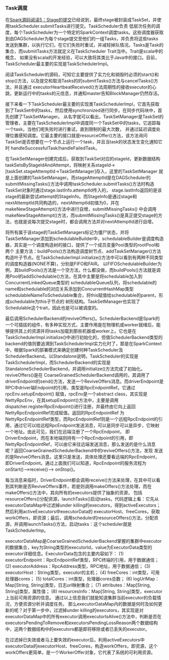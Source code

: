 ### Task调度

在[Spark源码阅读5：Stage的提交](./stagesubmit.md)已经说到，最终stage被封装成TaskSet，并使用taskScheduler.submitTasks进行提交。TaskScheduler负责
低层次任务的调度，每个TaskScheduler为一个特定的SparkContext调度tasks。这些调度器获取到由DAGScheduler为每个stage提交至他们的一组Tasks，并负责将这些tasks
发送到集群，以执行它们，在它们失败时重试，并减轻掉队情况。Tasks是Task的集合，而submitTasks方法就定义在TaskScheduler Trait当中。Trait是scala中的概念，
如果没有scala的开发经验，可以大致将其类比于Java中的接口。目前，TaskScheduler最主要的实现是TaskSchedulerImpl。

阅读TaskScheduler的源码，可知它主要提供了实力化和销毁时必须的start()和stop()方法，以及提交和取消Tasks的的submitTasks()方法与cancelTasks()方法，并且通过
executorHeartbeatReceived()方法周期性的接收executor的心跳，更新运行中的tasks的元信息，并通知master告知BlockManager仍然存活。

接下来看一下TaskScheduler最主要的实现类TaskSchedulerImpl，它首先获取到了TaskSet中的tasks，然后使用synchronized进行同步。在同步代码块中，首先创建了TaskSetManager。
从名字就可以看出，TaskSetManager是TaskSet的管理者，主要在TaskSchedulerImpl中调度同一个TaskSet中的tasks，它追踪每一个task，当他们呢失败时进行重试，直到限制的最大次数，
并通过延迟调度处理位置感知调度。它最主要的接口就是resourceOffer()方法，该方法询问TaskSet是否想要在一个节点上运行一个task，并且当task的状态发生变化通知它时
handleSuccessfulTask/handleFailedTask。

在TaskSetManager创建完成后，获取到TaskSet对应的stageId，更新数据结构taskSetsByStageIdAndAttempt，将映射关系stageId->[taskSet.stageAttemptId->TaskSetManager]存入，这里的TaskSetManager
就是上面创建的TaskSetManager。而stageAttemptId是在DAGScheduler的submitMissingTasks()方法中调用taskScheduler.submitTasks()方法时构造TaskSet对象时通过stage.lastInfo.attemptId传入的，
stage.lastInfo返回的是该stage的最新尝试attempt的StageInfo。而StageInfo是通过stage和nextAttemptId共同构造的，nextAttemptId初值为0，并在makeNewStageAttempt()方法中进行自增，submitMissingTasks()
中会调用makeNewStageAttempt()方法，而submitMissingTasks()是真正提交stage的方法，也就是说每次提交stage时，都会调用方法并对nextAttemptId进行自增。

将所有属于该stage的TaskSetManagers标记为僵尸状态，并将TaskSetManager添加到schedulableBuilder中，schedulableBuilder是调度构造器，其实是一个调度构造树的接口，提供了一个成员变量Pool类型的rootPool和两个
主要方法：buildPools()方法构造调度树节点、addTaskSetManager()方法构造叶子节点。在TaskSchedulerImpl.initialize()方法中可以看到有两种不同类型的调度构造器(NONE不算)，分别是FIFO和FAIR。
以FIFOSchedulableBuilder为例，其buildPools()方法是一个空方法，什么都没做，而buildPools()方法就是调用Pool的addSchedulable()方法，在其中主要是将schedulable加入到ConcurrentLinkedQueue类型的
schedulableQueue队列，将schedulable的name和schedulable的对应关系添加到ConcurrentHashMap类型schedulableNameToSchedulable集合，将this赋值给schedulable的parent，形成schedulable为this子节点的
树形结构。TaskSetManager也实现了Schedulable这个trait，因此也是可以被调度的。

最后调用SchedulerBackend的reviveOffers()。SchedulerBackend是Spark的一个可插拔的组件，有多种实现方式，主要作用是在物理机或worker就绪后，能够提供其上的资源并将tasks加载到那些机器或worker上。它也是在
TaskSchedulerImpl.initialize()中进行初始化的，但值SchedulerBackend类型的backend的值则要追溯到TaskSchedulerImpl实力化时了，那是在SparkContext中，根据Spark的部署模式来确定创建何种TaskScheduler及
SchedulerBackend。以Standalone说明，TaskScheduler的实现是TaskSchedulerImpl，而SchedulerBackend的实现是StandaloneSchedulerBackend，并调用initialize()方法完成了初始化。reviveOffers()是在
CoarseGrainedSchedulerBackend调用的，其调用了driverEndpoint的send()方法，发送一个ReviveOffers消息。而driverEndpoint是RPC中driver端Endpoint的引用，类型是RpcEndpointRef。它通过rpcEnv.setupEndpoint()
赋值，rpcEnv是一个abstract class，其实现是NettyRpcEnv，在其setupEndpoint()方法中，主要是调用dispatcher.registerRpcEndpoint()进行注册，并最终由它向上返回NettyRpcEndpointRef完成赋值。返回的RpcEndpointRef
为NettyRpcEndpointRef类型，而RpcEndpointRef则是一个远程RpcEndpoint的引用，通过它可以给远程RpcEndpoint发送消息，可以是同步可以是异步，它映射一个地址。由此可见，我们在远端注册了一个RpcEndpoint，
即DriverEndpoint，而在本地端则持有一个RpcEndpoint的引用，即NettyRpcEndpointRef，可以由它来往远端发送消息，那么发送的是什么消息呢？返回CoarseGrainedSchedulerBackend中的reviveOffers()方法，发现
发送的是ReviveOffers消息。这里只是发送，具体处理还要看远端的RpcEndpoint，即DriverEndpoint。通过上面我们可以知道，RpcEndpoint的服务流程为onStart()-->receive()--> onStop()。

每当消息来临时，DriverEndpoint都会调用receive()方法来处理，在其中可以看到其判断是否ReviveOffers事件，若是则调用makeOffers()方法处理，而在makeOffers()方法中，其向所有的executors提供了抽象的资源，
包括resourceOffers()分配资源，launchTasks()启动tasks。代码逻辑上看：它先从executorDataMap中过滤掉under killing的executors，得到activeExecutors；然后利用activeExecutors中executorData的
executorHost、freeCores，获取workOffers，即资源；最后，调用scheduler的resourceOffers()方法，分配资源，并调用launchTasks()方法，启动tasks：这个scheduler就是TaskSchedulerImp。

executorDataMap是CoarseGrainedSchedulerBackend掌握的集群中executor的数据集合，key为String类型的executorId，value为ExecutorData类型的executor详细信息。ExecutorData包含的主要内容如下：
(1) executorEndpoint：RpcEndpointRef类型，RPC终端的引用，用于数据通信；
(2) executorAddress：RpcAddress类型，RPC地址，用于数据通信；
(3) executorHost：String类型，executor的主机；
(4) freeCores：int类型，可用处理器cores；
(5) totalCores：int类型，处理器cores总数；
(6) logUrlMap：Map[String, String]类型，日志url映射集合；
(7) attributes：Map[String, String]类型，属性值；
(8) resourcesInfo：Map[String, String]类型，executor上当前可用资源的信息。
通过以上信息我们就能知道集群当前executor的负载情况，方便资源分析并调度任务。
那么executorDataMap内的数据是何时及如何更新的呢？对于第一步中，过滤掉under killing的executors，其实现是对executorDataMap中的所有executor调用executorIsAlive()方法中，判断是否在
executorsPendingToRemove和executorsPendingLossReason两个数据结构中，这两个数据结构中的executors都是即将移除或者已丢失的executor。

在过滤掉已失效或者马上要失效的executor后，利用activeExecutors中executorData的executorHost、freeCores，构造workOffers，即资源，这个workOffers更简单，是一个WorkerOffer对象，它代表了系统的可利用资源。